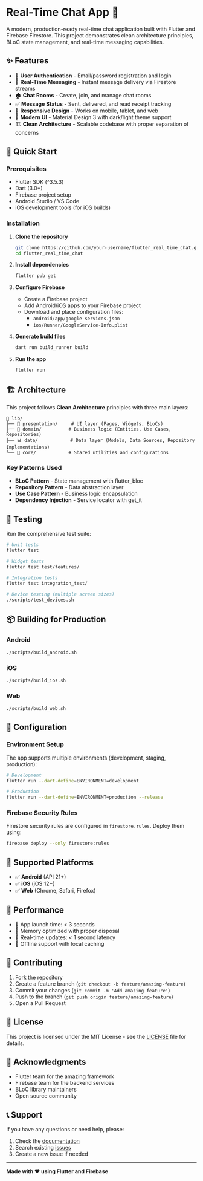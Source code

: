 # Real-Time Chat App 💬

A modern, production-ready real-time chat application built with Flutter and Firebase Firestore. This project demonstrates clean architecture principles, BLoC state management, and real-time messaging capabilities.

## ✨ Features

- 🔐 **User Authentication** - Email/password registration and login
- 💬 **Real-Time Messaging** - Instant message delivery via Firestore streams
- 🏠 **Chat Rooms** - Create, join, and manage chat rooms
- ✅ **Message Status** - Sent, delivered, and read receipt tracking
- 📱 **Responsive Design** - Works on mobile, tablet, and web
- 🎨 **Modern UI** - Material Design 3 with dark/light theme support
- 🏗️ **Clean Architecture** - Scalable codebase with proper separation of concerns

## 🚀 Quick Start

### Prerequisites

- Flutter SDK (^3.5.3)
- Dart (3.0+)
- Firebase project setup
- Android Studio / VS Code
- iOS development tools (for iOS builds)

### Installation

1. **Clone the repository**

   ```bash
   git clone https://github.com/your-username/flutter_real_time_chat.git
   cd flutter_real_time_chat
   ```

2. **Install dependencies**

   ```bash
   flutter pub get
   ```

3. **Configure Firebase**

   - Create a Firebase project
   - Add Android/iOS apps to your Firebase project
   - Download and place configuration files:
     - `android/app/google-services.json`
     - `ios/Runner/GoogleService-Info.plist`

4. **Generate build files**

   ```bash
   dart run build_runner build
   ```

5. **Run the app**
   ```bash
   flutter run
   ```

## 🏗️ Architecture

This project follows **Clean Architecture** principles with three main layers:

```
📁 lib/
├── 🎨 presentation/     # UI layer (Pages, Widgets, BLoCs)
├── 💼 domain/          # Business logic (Entities, Use Cases, Repositories)
├── 📊 data/            # Data layer (Models, Data Sources, Repository Implementations)
└── 🔧 core/            # Shared utilities and configurations
```

### Key Patterns Used

- **BLoC Pattern** - State management with flutter_bloc
- **Repository Pattern** - Data abstraction layer
- **Use Case Pattern** - Business logic encapsulation
- **Dependency Injection** - Service locator with get_it

## 🧪 Testing

Run the comprehensive test suite:

```bash
# Unit tests
flutter test

# Widget tests
flutter test test/features/

# Integration tests
flutter test integration_test/

# Device testing (multiple screen sizes)
./scripts/test_devices.sh
```

## 📦 Building for Production

### Android

```bash
./scripts/build_android.sh
```

### iOS

```bash
./scripts/build_ios.sh
```

### Web

```bash
./scripts/build_web.sh
```

## 🔧 Configuration

### Environment Setup

The app supports multiple environments (development, staging, production):

```bash
# Development
flutter run --dart-define=ENVIRONMENT=development

# Production
flutter run --dart-define=ENVIRONMENT=production --release
```

### Firebase Security Rules

Firestore security rules are configured in `firestore.rules`. Deploy them using:

```bash
firebase deploy --only firestore:rules
```

## 📱 Supported Platforms

- ✅ **Android** (API 21+)
- ✅ **iOS** (iOS 12+)
- ✅ **Web** (Chrome, Safari, Firefox)

## 🎯 Performance

- 🚀 App launch time: < 3 seconds
- 💾 Memory optimized with proper disposal
- 📡 Real-time updates: < 1 second latency
- 🔄 Offline support with local caching

## 🤝 Contributing

1. Fork the repository
2. Create a feature branch (`git checkout -b feature/amazing-feature`)
3. Commit your changes (`git commit -m 'Add amazing feature'`)
4. Push to the branch (`git push origin feature/amazing-feature`)
5. Open a Pull Request

## 📄 License

This project is licensed under the MIT License - see the [LICENSE](LICENSE) file for details.

## 🙏 Acknowledgments

- Flutter team for the amazing framework
- Firebase team for the backend services
- BLoC library maintainers
- Open source community

## 📞 Support

If you have any questions or need help, please:

1. Check the [documentation](docs/)
2. Search existing [issues](https://github.com/your-username/flutter_real_time_chat/issues)
3. Create a new issue if needed

---

**Made with ❤️ using Flutter and Firebase**
